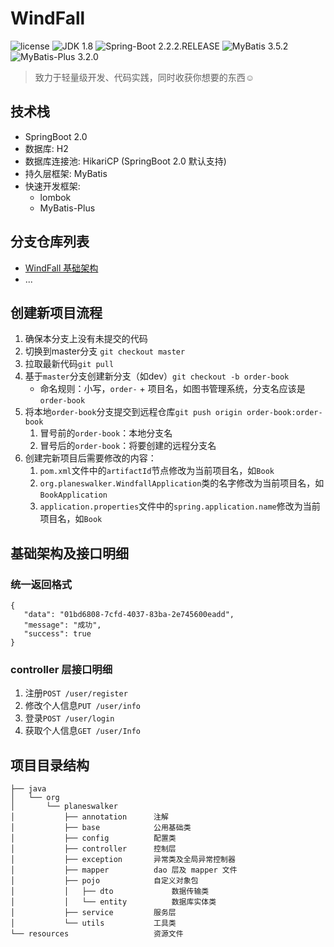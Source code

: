 # WindFall
![license](https://img.shields.io/badge/license-Apache%202-brightgreen.svg)
![JDK 1.8](https://img.shields.io/badge/JDK-1.8-brightgreen.svg)
![Spring-Boot 2.2.2.RELEASE](https://img.shields.io/badge/Spring%20Boot-2.2.2.RELEASE-brightgreen.svg)
![MyBatis 3.5.2](https://img.shields.io/badge/MyBatis-3.5.2-brightgreen.svg)
![MyBatis-Plus 3.2.0](https://img.shields.io/badge/MyBatis%20Plus-3.2.0-brightgreen.svg)
> 致力于轻量级开发、代码实践，同时收获你想要的东西☺️

## 技术栈
- SpringBoot 2.0
- 数据库: H2
- 数据库连接池: HikariCP (SpringBoot 2.0 默认支持)
- 持久层框架: MyBatis
- 快速开发框架:
    - lombok 
    - MyBatis-Plus

## 分支仓库列表
- [WindFall 基础架构](https://github.com/Planeswalker23/Windfall)
- ...

## 创建新项目流程
1. 确保本分支上没有未提交的代码
2. 切换到master分支 `git checkout master`
3. 拉取最新代码`git pull`
4. 基于`master`分支创建新分支（如dev）`git checkout -b order-book`
    - 命名规则：小写，`order-` + 项目名，如图书管理系统，分支名应该是`order-book`
5. 将本地`order-book`分支提交到远程仓库`git push origin order-book:order-book`
    1. 冒号前的`order-book`：本地分支名
    2. 冒号后的`order-book`：将要创建的远程分支名
6. 创建完新项目后需要修改的内容：
    1. `pom.xml`文件中的`artifactId`节点修改为当前项目名，如`Book`
    2. `org.planeswalker.WindfallApplication`类的名字修改为当前项目名，如`BookApplication`
    3. `application.properties`文件中的`spring.application.name`修改为当前项目名，如`Book`

## 基础架构及接口明细
### 统一返回格式
```
{
   "data": "01bd6808-7cfd-4037-83ba-2e745600eadd",
   "message": "成功",
   "success": true
}
```
### controller 层接口明细
1. 注册`POST /user/register`
2. 修改个人信息`PUT /user/info`
3. 登录`POST /user/login`
3. 获取个人信息`GET /user/Info`

## 项目目录结构
```
├── java
│   └── org
│       └── planeswalker
│           ├── annotation      注解
│           ├── base            公用基础类
│           ├── config          配置类
│           ├── controller      控制层
│           ├── exception       异常类及全局异常控制器
│           ├── mapper          dao 层及 mapper 文件
│           ├── pojo            自定义对象包
│           │   ├── dto             数据传输类
│           │   └── entity          数据库实体类
│           ├── service         服务层
│           └── utils           工具类
└── resources                   资源文件
```